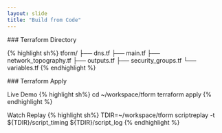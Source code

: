 ```yaml
---
layout: slide
title: "Build from Code"
---
```

<section markdown="1">
### Terraform Directory

{% highlight sh%}
tform/
├── dns.tf
├── main.tf
├── network_topography.tf
├── outputs.tf
├── security_groups.tf
└── variables.tf
{% endhighlight %}
</section>

<section markdown="1">
### Terraform Apply

Live Demo
{% highlight sh%}
cd ~/workspace/tform
terraform apply
{% endhighlight %}

Watch Replay
{% highlight sh%}
TDIR=~/workspace/tform
scriptreplay -t ${TDIR}/script_timing ${TDIR}/script_log
{% endhighlight %}
</section>
